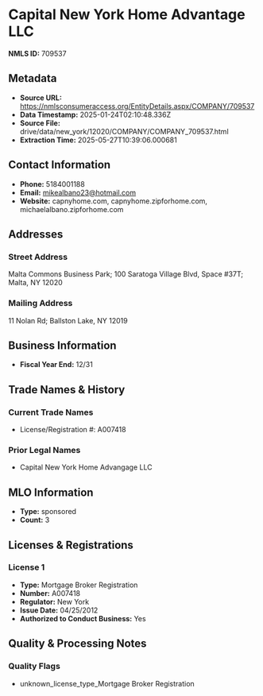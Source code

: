# Capital New York Home Advantage LLC

**NMLS ID:** 709537

## Metadata
- **Source URL:** https://nmlsconsumeraccess.org/EntityDetails.aspx/COMPANY/709537
- **Data Timestamp:** 2025-01-24T02:10:48.336Z
- **Source File:** drive/data/new_york/12020/COMPANY/COMPANY_709537.html
- **Extraction Time:** 2025-05-27T10:39:06.000681

## Contact Information
- **Phone:** 5184001188
- **Email:** mikealbano23@hotmail.com
- **Website:** capnyhome.com, capnyhome.zipforhome.com, michaelalbano.zipforhome.com

## Addresses
### Street Address
Malta Commons Business Park; 100 Saratoga Village Blvd, Space #37T; Malta, NY 12020

### Mailing Address
11 Nolan Rd; Ballston Lake, NY 12019

## Business Information
- **Fiscal Year End:** 12/31

## Trade Names & History
### Current Trade Names
- License/Registration #: A007418

### Prior Legal Names
- Capital New York Home Advangage LLC

## MLO Information
- **Type:** sponsored
- **Count:** 3

## Licenses & Registrations

### License 1
- **Type:** Mortgage Broker Registration
- **Number:** A007418
- **Regulator:** New York
- **Issue Date:** 04/25/2012
- **Authorized to Conduct Business:** Yes

## Quality & Processing Notes
### Quality Flags
- unknown_license_type_Mortgage Broker Registration
